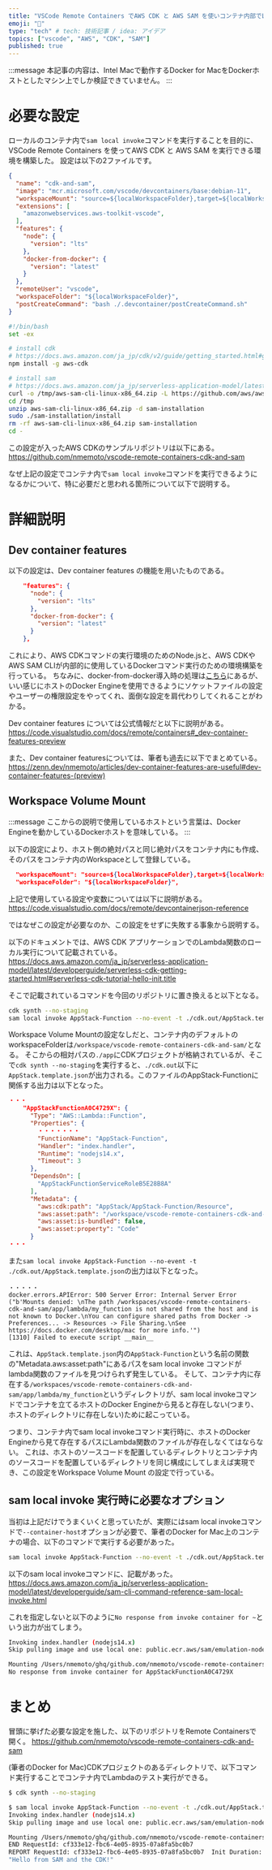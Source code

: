 ```yaml
---
title: "VSCode Remote Containers でAWS CDK と AWS SAM を使いコンテナ内部でLambdaを実行する"
emoji: "📌"
type: "tech" # tech: 技術記事 / idea: アイデア
topics: ["vscode", "AWS", "CDK", "SAM"]
published: true
---
```


:::message
本記事の内容は、Intel Macで動作するDocker for MacをDockerホストとしたマシン上でしか検証できていません。
:::

# 必要な設定

ローカルのコンテナ内で`sam local invoke`コマンドを実行することを目的に、VSCode Remote Containers を使ってAWS CDK と AWS SAM を実行できる環境を構築した。
設定は以下の2ファイルです。

```json:.devcontainer/devcontainer.json
{
  "name": "cdk-and-sam",
  "image": "mcr.microsoft.com/vscode/devcontainers/base:debian-11",
  "workspaceMount": "source=${localWorkspaceFolder},target=${localWorkspaceFolder},type=bind",
  "extensions": [
    "amazonwebservices.aws-toolkit-vscode",
  ],
  "features": {
    "node": {
      "version": "lts"
    },
    "docker-from-docker": {
      "version": "latest"
    }
  },
  "remoteUser": "vscode",
  "workspaceFolder": "${localWorkspaceFolder}",
  "postCreateCommand": "bash ./.devcontainer/postCreateCommand.sh"
}
```

```bash:.devcontainer/postCreateCommand.sh
#!/bin/bash
set -ex

# install cdk
# https://docs.aws.amazon.com/ja_jp/cdk/v2/guide/getting_started.html#getting_started_install
npm install -g aws-cdk

# install sam
# https://docs.aws.amazon.com/ja_jp/serverless-application-model/latest/developerguide/serverless-sam-cli-install-linux.html#serverless-sam-cli-install-linux-sam-cli
curl -o /tmp/aws-sam-cli-linux-x86_64.zip -L https://github.com/aws/aws-sam-cli/releases/latest/download/aws-sam-cli-linux-x86_64.zip
cd /tmp
unzip aws-sam-cli-linux-x86_64.zip -d sam-installation
sudo ./sam-installation/install
rm -rf aws-sam-cli-linux-x86_64.zip sam-installation
cd -
```

この設定が入ったAWS CDKのサンプルリポジトリは以下にある。
https://github.com/nmemoto/vscode-remote-containers-cdk-and-sam

なぜ上記の設定でコンテナ内で`sam local invoke`コマンドを実行できるようになるかについて、特に必要だと思われる箇所について以下で説明する。

# 詳細説明

## Dev container features

以下の設定は、Dev container features の機能を用いたものである。
```json
    "features": {
      "node": {
        "version": "lts"
      },
      "docker-from-docker": {
        "version": "latest"
      }
    },
```

これにより、AWS CDKコマンドの実行環境のためのNode.jsと、AWS CDKやAWS SAM CLIが内部的に使用しているDockerコマンド実行のための環境構築を行っている。
ちなみに、docker-from-docker導入時の処理は[こちら](https://github.com/microsoft/vscode-dev-containers/blob/6ae40d55b753e0af7f23f3da53efd587eecbd5f5/script-library/docker-debian.sh)にあるが、いい感じにホストのDocker Engineを使用できるようにソケットファイルの設定やユーザーの権限設定をやってくれ、面倒な設定を肩代わりしてくれることがわかる。

Dev container features については公式情報だと以下に説明がある。
https://code.visualstudio.com/docs/remote/containers#_dev-container-features-preview

また、Dev container featuresについては、筆者も過去に以下でまとめている。
https://zenn.dev/nmemoto/articles/dev-container-features-are-useful#dev-container-features-(preview)

## Workspace Volume Mount

:::message
ここからの説明で使用しているホストという言葉は、Docker Engineを動かしているDockerホストを意味している。
:::

以下の設定により、ホスト側の絶対パスと同じ絶対パスをコンテナ内にも作成、そのパスをコンテナ内のWorkspaceとして登録している。

```json
  "workspaceMount": "source=${localWorkspaceFolder},target=${localWorkspaceFolder},type=bind",
  "workspaceFolder": "${localWorkspaceFolder}",
```

上記で使用している設定や変数については以下に説明がある。
https://code.visualstudio.com/docs/remote/devcontainerjson-reference

ではなぜこの設定が必要なのか、この設定をせずに失敗する事象から説明する。

以下のドキュメントでは、AWS CDK アプリケーションでのLambda関数のローカル実行について記載されている。
https://docs.aws.amazon.com/ja_jp/serverless-application-model/latest/developerguide/serverless-cdk-getting-started.html#serverless-cdk-tutorial-hello-init.title

そこで記載されているコマンドを今回のリポジトリに置き換えると以下となる。

```bash
cdk synth --no-staging
sam local invoke AppStack-Function --no-event -t ./cdk.out/AppStack.template.json
```

Workspace Volume Mountの設定なしだと、コンテナ内のデフォルトのworkspaceFolderは`/workspace/vscode-remote-containers-cdk-and-sam/`となる。
そこからの相対パスの`./app`にCDKプロジェクトが格納されているが、そこで`cdk synth --no-staging`を実行すると、`./cdk.out`以下に`AppStack.template.json`が出力される。このファイルのAppStack-Functionに関係する出力は以下となった。

```json:/workspace/vscode-remote-containers-cdk-and-sam/app/cdk.out/AppStack.template.json
・・・
    "AppStackFunctionA0C4729X": {
      "Type": "AWS::Lambda::Function",
      "Properties": {
        ・・・・・・・
        "FunctionName": "AppStack-Function",
        "Handler": "index.handler",
        "Runtime": "nodejs14.x",
        "Timeout": 3
      },
      "DependsOn": [
        "AppStackFunctionServiceRoleB5E28B8A"
      ],
      "Metadata": {
        "aws:cdk:path": "AppStack/AppStack-Function/Resource",
        "aws:asset:path": "/workspace/vscode-remote-containers-cdk-and-sam/app/lambda/my_function",
        "aws:asset:is-bundled": false,
        "aws:asset:property": "Code"
      }
・・・
```

また`sam local invoke AppStack-Function --no-event -t ./cdk.out/AppStack.template.json`の出力は以下となった。
```
・・・・・
docker.errors.APIError: 500 Server Error: Internal Server Error ("b'Mounts denied: \nThe path /workspaces/vscode-remote-containers-cdk-and-sam/app/lambda/my_function is not shared from the host and is not known to Docker.\nYou can configure shared paths from Docker -> Preferences... -> Resources -> File Sharing.\nSee https://docs.docker.com/desktop/mac for more info.'")
[1310] Failed to execute script __main__
```

これは、`AppStack.template.json`内の`AppStack-Function`という名前の関数の"Metadata.aws:asset:path"にあるパスをsam local invoke コマンドがlambda関数のファイルを見つけられず発生している。
そして、コンテナ内に存在する`/workspaces/vscode-remote-containers-cdk-and-sam/app/lambda/my_function`というディレクトリが、sam local invokeコマンドでコンテナを立てるホストのDocker Engineから見ると存在しない(つまり、ホストのディレクトリに存在しない)ために起こっている。

つまり、コンテナ内でsam local invokeコマンド実行時に、ホストのDocker Engineから見て存在するパスにLambda関数のファイルが存在しなくてはならない。
これは、ホストのソースコードを配置しているディレクトリとコンテナ内のソースコードを配置しているディレクトリを同じ構成にしてしまえば実現でき、この設定をWorkspace Volume Mount の設定で行っている。


## sam local invoke 実行時に必要なオプション

当初は上記だけでうまくいくと思っていたが、実際にはsam local invokeコマンドで`--container-host`オプションが必要で、筆者のDocker for Mac上のコンテナの場合、以下のコマンドで実行する必要があった。

```bash
sam local invoke AppStack-Function --no-event -t ./cdk.out/AppStack.template.json --container-host host.docker.internal
```

以下のsam local invokeコマンドに、記載があった。
https://docs.aws.amazon.com/ja_jp/serverless-application-model/latest/developerguide/sam-cli-command-reference-sam-local-invoke.html

これを指定しないと以下のように`No response from invoke container for ~`という出力が出てしまう。

```bash
Invoking index.handler (nodejs14.x)
Skip pulling image and use local one: public.ecr.aws/sam/emulation-nodejs14.x:rapid-1.40.1-x86_64.

Mounting /Users/nmemoto/ghq/github.com/nmemoto/vscode-remote-containers-cdk-and-sam/app/lambda/my_function as /var/task:ro,delegated inside runtime container
No response from invoke container for AppStackFunctionA0C4729X
```

# まとめ

冒頭に挙げた必要な設定を施した、以下のリポジトリをRemote Containersで開く。
https://github.com/nmemoto/vscode-remote-containers-cdk-and-sam

(筆者のDocker for Mac)CDKプロジェクトのあるディレクトリで、以下コマンド実行することでコンテナ内でLambdaのテスト実行ができる。

```bash
$ cdk synth --no-staging

$ sam local invoke AppStack-Function --no-event -t ./cdk.out/AppStack.template.json --container-host host.docker.internal
Invoking index.handler (nodejs14.x)
Skip pulling image and use local one: public.ecr.aws/sam/emulation-nodejs14.x:rapid-1.40.1-x86_64.

Mounting /Users/nmemoto/ghq/github.com/nmemoto/vscode-remote-containers-cdk-and-sam/app/lambda/my_function as /var/task:ro,delegated inside runtime container
END RequestId: cf333e12-fbc6-4e05-8935-07a8fa5bc0b7
REPORT RequestId: cf333e12-fbc6-4e05-8935-07a8fa5bc0b7  Init Duration: 0.27 ms  Duration: 284.44 ms     Billed Duration: 285 ms Memory Size: 128 MB        Max Memory Used: 128 MB
"Hello from SAM and the CDK!"
```